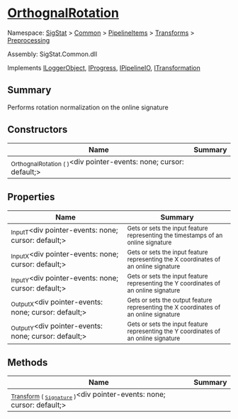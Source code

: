 # [OrthognalRotation](./OrthognalRotation.md)

Namespace: [SigStat]() > [Common](./../../../README.md) > [PipelineItems]() > [Transforms]() > [Preprocessing](./README.md)

Assembly: SigStat.Common.dll

Implements [ILoggerObject](./../../../ILoggerObject.md), [IProgress](./../../../Helpers/IProgress.md), [IPipelineIO](./../../../Pipeline/IPipelineIO.md), [ITransformation](./../../../ITransformation.md)

## Summary
Performs rotation normalization on the online signature

## Constructors

| Name | Summary | 
| --- | --- | 
| <sub>OrthognalRotation (  )</sub><div pointer-events: none; cursor: default;><img width=200/></div>| <sub></sub>| <br>


## Properties

| Name | Summary | 
| --- | --- | 
| <sub>InputT</sub><div pointer-events: none; cursor: default;><img width=200/></div>| <sub>Gets or sets the input feature representing the timestamps of an online signature</sub>| <br>
| <sub>InputX</sub><div pointer-events: none; cursor: default;><img width=200/></div>| <sub>Gets or sets the input feature representing the X coordinates of an online signature</sub>| <br>
| <sub>InputY</sub><div pointer-events: none; cursor: default;><img width=200/></div>| <sub>Gets or sets the input feature representing the Y coordinates of an online signature</sub>| <br>
| <sub>OutputX</sub><div pointer-events: none; cursor: default;><img width=200/></div>| <sub>Gets or sets the output feature representing the X coordinates of an online signature</sub>| <br>
| <sub>OutputY</sub><div pointer-events: none; cursor: default;><img width=200/></div>| <sub>Gets or sets the input feature representing the Y coordinates of an online signature</sub>| <br>


## Methods

| Name | Summary | 
| --- | --- | 
| <sub>[Transform](./Methods/OrthognalRotation-100663807.md) ( [`Signature`](./../../../Signature.md) )</sub><div pointer-events: none; cursor: default;><img width=200/></div>| <sub></sub>| <br>


